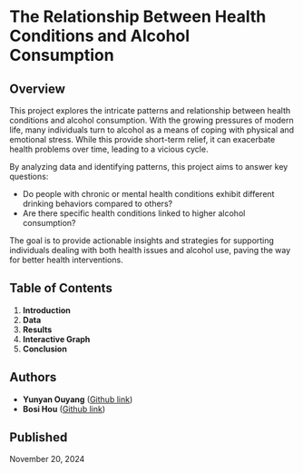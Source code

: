 # The Relationship Between Health Conditions and Alcohol Consumption

## Overview
This project explores the intricate patterns and relationship between health conditions and alcohol consumption. With the growing pressures of modern life, many individuals turn to alcohol as a means of coping with physical and emotional stress. While this provide short-term relief, it can exacerbate health problems over time, leading to a vicious cycle.

By analyzing data and identifying patterns, this project aims to answer key questions:
- Do people with chronic or mental health conditions exhibit different drinking behaviors compared to others?
- Are there specific health conditions linked to higher alcohol consumption?

The goal is to provide actionable insights and strategies for supporting individuals dealing with both health issues and alcohol use, paving the way for better health interventions.

## Table of Contents
1. **Introduction**  
2. **Data**  
3. **Results**  
4. **Interactive Graph**  
5. **Conclusion**

## Authors
- **Yunyan Ouyang** ([Github link](https://github.com/yyouyang12))  
- **Bosi Hou** ([Github link](https://github.com/bosihou))  

## Published
November 20, 2024

